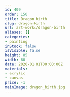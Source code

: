 ```yaml
---
id: 409
order: 150
title: Dragon birth
slug: dragon-birth
url: art-works/dragon-birth
aliases: []
categories:
- painting
inStock: false
isVisible: false
height: 85
width: 60
date: 2020-01-01T00:00:00Z
materials:
- acrylic
- canvas
price: -1
mainImage: dragon_birth.jpg
---
```

